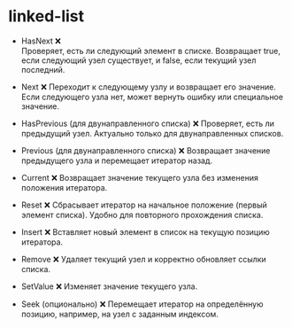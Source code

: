 # linked-list
- HasNext ❌  
Проверяет, есть ли следующий элемент в списке.
Возвращает true, если следующий узел существует, и false, если текущий узел последний.

- Next ❌ 
Переходит к следующему узлу и возвращает его значение.
Если следующего узла нет, может вернуть ошибку или специальное значение.

- HasPrevious (для двунаправленного списка) ❌ 
Проверяет, есть ли предыдущий узел.
Актуально только для двунаправленных списков.

- Previous (для двунаправленного списка) ❌ 
Возвращает значение предыдущего узла и перемещает итератор назад.

- Current ❌ 
Возвращает значение текущего узла без изменения положения итератора.

- Reset ❌ 
Сбрасывает итератор на начальное положение (первый элемент списка).
Удобно для повторного прохождения списка.

- Insert ❌ 
Вставляет новый элемент в список на текущую позицию итератора.

- Remove ❌ 
Удаляет текущий узел и корректно обновляет ссылки списка.

- SetValue ❌ 
Изменяет значение текущего узла.

- Seek (опционально) ❌ 
Перемещает итератор на определённую позицию, например, на узел с заданным индексом.
